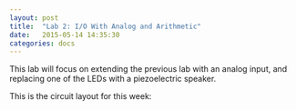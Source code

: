 ```yaml
---
layout: post
title:  "Lab 2: I/O With Analog and Arithmetic"
date:   2015-05-14 14:35:30
categories: docs
---
```

This lab will focus on extending the previous lab with an analog input, and replacing one of the LEDs with a piezoelectric speaker.

This is the circuit layout for this week:
<Insert fritzing diagram here>

